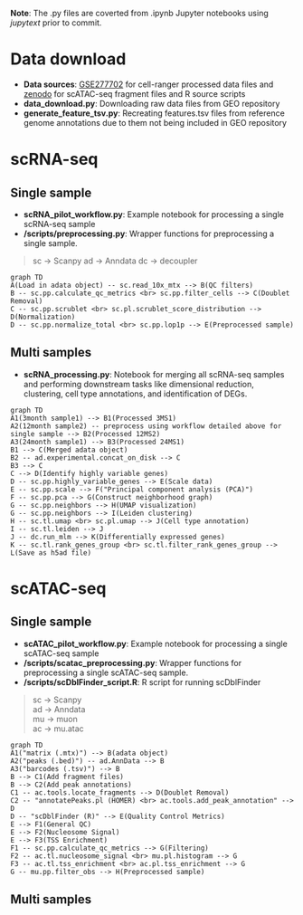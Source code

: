**Note**: The .py files are coverted from .ipynb Jupyter notebooks using *jupytext* prior to commit.
# Data download
- **Data sources**: [GSE277702](https://www.ncbi.xyz/geo/query/acc.cgi?acc=GSE277702) for cell-ranger processed data files and [zenodo](https://zenodo.org/records/14888193) for scATAC-seq fragment files and R source scripts
- **data_download.py**: Downloading raw data files from GEO repository
-  **generate_feature_tsv.py**: Recreating features.tsv files from reference genome annotations due to them not being included in GEO repository
# scRNA-seq
## Single sample
- **scRNA_pilot_workflow.py**: Example notebook for processing a single scRNA-seq sample
- **/scripts/preprocessing.py**: Wrapper functions for preprocessing a single sample.

> sc -> Scanpy
> ad -> Anndata
> dc -> decoupler

```mermaid
graph TD
A(Load in adata object) -- sc.read_10x_mtx --> B(QC filters)
B -- sc.pp.calculate_qc_metrics <br> sc.pp.filter_cells --> C(Doublet Removal)
C -- sc.pp.scrublet <br> sc.pl.scrublet_score_distribution --> D(Normalization)
D -- sc.pp.normalize_total <br> sc.pp.lop1p --> E(Preprocessed sample)
```
## Multi samples
- **scRNA_processing.py**: Notebook for merging all scRNA-seq samples and performing downstream tasks like dimensional reduction, clustering, cell type annotations, and identification of DEGs.  
```mermaid
graph TD
A1(3month sample1) --> B1(Processed 3MS1)
A2(12month sample2) -- preprocess using workflow detailed above for single sample --> B2(Processed 12MS2)
A3(24month sample1) --> B3(Processed 24MS1)
B1 --> C(Merged adata object)
B2 -- ad.experimental.concat_on_disk --> C
B3 --> C
C --> D(Identify highly variable genes)
D -- sc.pp.highly_variable_genes --> E(Scale data)
E -- sc.pp.scale --> F("Principal component analysis (PCA)")
F -- sc.pp.pca --> G(Construct neighborhood graph)
G -- sc.pp.neighbors --> H(UMAP visualization)
G -- sc.pp.neighbors --> I(Leiden clustering)
H -- sc.tl.umap <br> sc.pl.umap --> J(Cell type annotation)
I -- sc.tl.leiden --> J
J -- dc.run_mlm --> K(Differentially expressed genes)
K -- sc.tl.rank_genes_group <br> sc.tl.filter_rank_genes_group --> L(Save as h5ad file)
```
# scATAC-seq
## Single sample
- **scATAC_pilot_workflow.py**: Example notebook for processing a single scATAC-seq sample
- **/scripts/scatac_preprocessing.py**: Wrapper functions for preprocessing a single scATAC-seq sample.
- **/scripts/scDblFinder_script.R**: R script for running scDblFinder

> sc -> Scanpy <br>
> ad -> Anndata <br>
> mu -> muon <br>
> ac -> mu.atac

```mermaid
graph TD
A1("matrix (.mtx)") --> B(adata object)
A2("peaks (.bed)") -- ad.AnnData --> B
A3("barcodes (.tsv)") --> B
B --> C1(Add fragment files)
B --> C2(Add peak annotations)
C1 -- ac.tools.locate_fragments --> D(Doublet Removal)
C2 -- "annotatePeaks.pl (HOMER) <br> ac.tools.add_peak_annotation" --> D
D -- "scDblFinder (R)" --> E(Quality Control Metrics)
E --> F1(General QC)
E --> F2(Nucleosome Signal)
E --> F3(TSS Enrichment)
F1 -- sc.pp.calculate_qc_metrics --> G(Filtering)
F2 -- ac.tl.nucleosome_signal <br> mu.pl.histogram --> G
F3 -- ac.tl.tss_enrichment <br> ac.pl.tss_enrichment --> G
G -- mu.pp.filter_obs --> H(Preprocessed sample)
```

## Multi samples